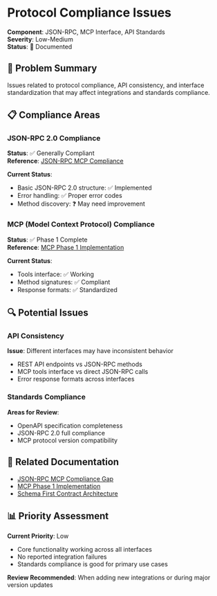 # Protocol Compliance Issues

**Component**: JSON-RPC, MCP Interface, API Standards  
**Severity**: Low-Medium  
**Status**: 📝 Documented  

## 🎯 Problem Summary

Issues related to protocol compliance, API consistency, and interface standardization that may affect integrations and standards compliance.

## 📋 Compliance Areas

### JSON-RPC 2.0 Compliance
**Status**: ✅ Generally Compliant  
**Reference**: [JSON-RPC MCP Compliance](../implementation/JSON_RPC_MCP_COMPLIANCE_GAP.md)

**Current Status**:
- Basic JSON-RPC 2.0 structure: ✅ Implemented
- Error handling: ✅ Proper error codes
- Method discovery: ❓ May need improvement

### MCP (Model Context Protocol) Compliance  
**Status**: ✅ Phase 1 Complete  
**Reference**: [MCP Phase 1 Implementation](../implementation/JSON_RPC_MCP_PHASE_1_IMPLEMENTATION.md)

**Current Status**:
- Tools interface: ✅ Working
- Method signatures: ✅ Compliant
- Response formats: ✅ Standardized

## 🔍 Potential Issues

### API Consistency
**Issue**: Different interfaces may have inconsistent behavior
- REST API endpoints vs JSON-RPC methods
- MCP tools interface vs direct JSON-RPC calls
- Error response formats across interfaces

### Standards Compliance
**Areas for Review**:
- OpenAPI specification completeness
- JSON-RPC 2.0 full compliance
- MCP protocol version compatibility

## 🔗 Related Documentation
- [JSON-RPC MCP Compliance Gap](../implementation/JSON_RPC_MCP_COMPLIANCE_GAP.md)
- [MCP Phase 1 Implementation](../implementation/JSON_RPC_MCP_PHASE_1_IMPLEMENTATION.md)
- [Schema First Contract Architecture](../adr/041_schema-first-contract-architecture.md)

## 📊 Priority Assessment

**Current Priority**: Low
- Core functionality working across all interfaces
- No reported integration failures
- Standards compliance is good for primary use cases

**Review Recommended**: When adding new integrations or during major version updates
